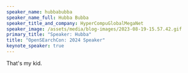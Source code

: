 ```yaml
---
speaker_name: hubbabubba
speaker_name_full: Hubba Bubba
speaker_title_and_company: HyperCompuGlobalMegaNet
speaker_image: /assets/media/blog-images/2023-08-19-15.57.42.gif
primary_title: "Speaker: Hubba"
title: "OpenSEarchCon: 2024 Speaker"
keynote_speaker: true
---
```

T﻿hat's my kid. 
